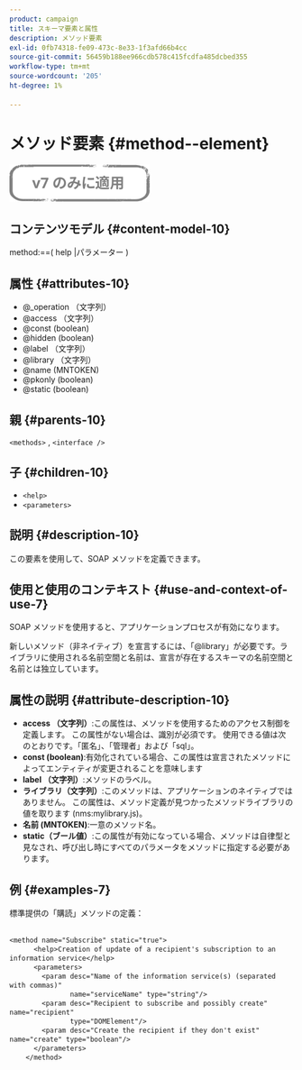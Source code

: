 ```yaml
---
product: campaign
title: スキーマ要素と属性
description: メソッド要素
exl-id: 0fb74318-fe09-473c-8e33-1f3afd66b4cc
source-git-commit: 56459b188ee966cdb578c415fcdfa485dcbed355
workflow-type: tm+mt
source-wordcount: '205'
ht-degree: 1%

---
```


# メソッド要素 {#method--element}

![](../../../assets/v7-only.svg)

## コンテンツモデル {#content-model-10}

method:==( help |パラメーター )

## 属性 {#attributes-10}

* @_operation （文字列）
* @access （文字列）
* @const (boolean)
* @hidden (boolean)
* @label （文字列）
* @library （文字列）
* @name (MNTOKEN)
* @pkonly (boolean)
* @static (boolean)

## 親 {#parents-10}

`<methods>`  ,  `<interface />`

## 子 {#children-10}

* `<help>`
* `<parameters>`

## 説明 {#description-10}

この要素を使用して、SOAP メソッドを定義できます。

## 使用と使用のコンテキスト {#use-and-context-of-use-7}

SOAP メソッドを使用すると、アプリケーションプロセスが有効になります。

新しいメソッド（非ネイティブ）を宣言するには、「@library」が必要です。ライブラリに使用される名前空間と名前は、宣言が存在するスキーマの名前空間と名前とは独立しています。

## 属性の説明 {#attribute-description-10}

* **access （文字列）**:この属性は、メソッドを使用するためのアクセス制御を定義します。 この属性がない場合は、識別が必須です。 使用できる値は次のとおりです。「匿名」、「管理者」および「sql」。
* **const (boolean)**:有効化されている場合、この属性は宣言されたメソッドによってエンティティが変更されることを意味します
* **label （文字列）**:メソッドのラベル。
* **ライブラリ（文字列）**:このメソッドは、アプリケーションのネイティブではありません。 この属性は、メソッド定義が見つかったメソッドライブラリの値を取ります (nms:mylibrary.js)。
* **名前 (MNTOKEN)**:一意のメソッド名。
* **static（ブール値）**:この属性が有効になっている場合、メソッドは自律型と見なされ、呼び出し時にすべてのパラメータをメソッドに指定する必要があります。

## 例 {#examples-7}

標準提供の「購読」メソッドの定義：

```
 
<method name="Subscribe" static="true">
      <help>Creation of update of a recipient's subscription to an information service</help>
      <parameters>
        <param desc="Name of the information service(s) (separated with commas)"
               name="serviceName" type="string"/>
        <param desc="Recipient to subscribe and possibly create" name="recipient"
               type="DOMElement"/>
        <param desc="Create the recipient if they don't exist" name="create" type="boolean"/>
      </parameters>     
    </method>
```
